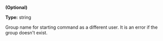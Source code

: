 **(Optional)**

**Type:** string

Group name for starting command as a different user.
It is an error if the group doesn't exist.